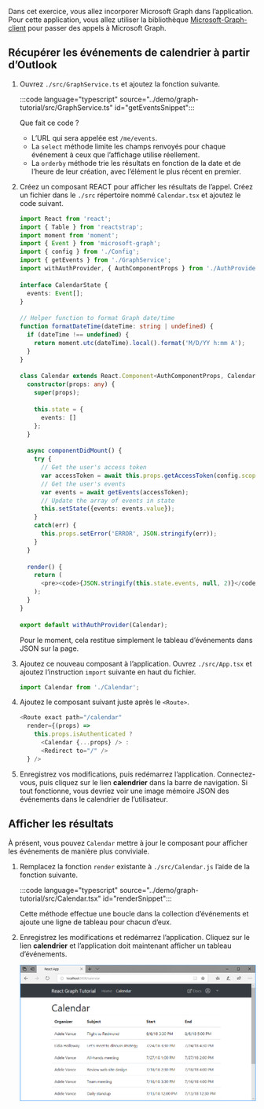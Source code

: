 <!-- markdownlint-disable MD002 MD041 -->

Dans cet exercice, vous allez incorporer Microsoft Graph dans l’application. Pour cette application, vous allez utiliser la bibliothèque [Microsoft-Graph-client](https://github.com/microsoftgraph/msgraph-sdk-javascript) pour passer des appels à Microsoft Graph.

## <a name="get-calendar-events-from-outlook"></a>Récupérer les événements de calendrier à partir d’Outlook

1. Ouvrez `./src/GraphService.ts` et ajoutez la fonction suivante.

    :::code language="typescript" source="../demo/graph-tutorial/src/GraphService.ts" id="getEventsSnippet":::

    Que fait ce code ?

    - L’URL qui sera appelée est `/me/events`.
    - La `select` méthode limite les champs renvoyés pour chaque événement à ceux que l’affichage utilise réellement.
    - La `orderby` méthode trie les résultats en fonction de la date et de l’heure de leur création, avec l’élément le plus récent en premier.

1. Créez un composant REACT pour afficher les résultats de l’appel. Créez un fichier dans le `./src` répertoire nommé `Calendar.tsx` et ajoutez le code suivant.

    ```typescript
    import React from 'react';
    import { Table } from 'reactstrap';
    import moment from 'moment';
    import { Event } from 'microsoft-graph';
    import { config } from './Config';
    import { getEvents } from './GraphService';
    import withAuthProvider, { AuthComponentProps } from './AuthProvider';

    interface CalendarState {
      events: Event[];
    }

    // Helper function to format Graph date/time
    function formatDateTime(dateTime: string | undefined) {
      if (dateTime !== undefined) {
        return moment.utc(dateTime).local().format('M/D/YY h:mm A');
      }
    }

    class Calendar extends React.Component<AuthComponentProps, CalendarState> {
      constructor(props: any) {
        super(props);

        this.state = {
          events: []
        };
      }

      async componentDidMount() {
        try {
          // Get the user's access token
          var accessToken = await this.props.getAccessToken(config.scopes);
          // Get the user's events
          var events = await getEvents(accessToken);
          // Update the array of events in state
          this.setState({events: events.value});
        }
        catch(err) {
          this.props.setError('ERROR', JSON.stringify(err));
        }
      }

      render() {
        return (
          <pre><code>{JSON.stringify(this.state.events, null, 2)}</code></pre>
        );
      }
    }

    export default withAuthProvider(Calendar);
    ```

    Pour le moment, cela restitue simplement le tableau d’événements dans JSON sur la page.

1. Ajoutez ce nouveau composant à l’application. Ouvrez `./src/App.tsx` et ajoutez l’instruction `import` suivante en haut du fichier.

    ```typescript
    import Calendar from './Calendar';
    ```

1. Ajoutez le composant suivant juste après le `<Route>`.

    ```typescript
    <Route exact path="/calendar"
      render={(props) =>
        this.props.isAuthenticated ?
          <Calendar {...props} /> :
          <Redirect to="/" />
      } />
    ```

1. Enregistrez vos modifications, puis redémarrez l’application. Connectez-vous, puis cliquez sur le lien **calendrier** dans la barre de navigation. Si tout fonctionne, vous devriez voir une image mémoire JSON des événements dans le calendrier de l’utilisateur.

## <a name="display-the-results"></a>Afficher les résultats

À présent, vous pouvez `Calendar` mettre à jour le composant pour afficher les événements de manière plus conviviale.

1. Remplacez la fonction `render` existante à `./src/Calendar.js` l’aide de la fonction suivante.

    :::code language="typescript" source="../demo/graph-tutorial/src/Calendar.tsx" id="renderSnippet":::

    Cette méthode effectue une boucle dans la collection d’événements et ajoute une ligne de tableau pour chacun d’eux.

1. Enregistrez les modifications et redémarrez l’application. Cliquez sur le lien **calendrier** et l’application doit maintenant afficher un tableau d’événements.

    ![Capture d’écran du tableau des événements](./images/add-msgraph-01.png)
